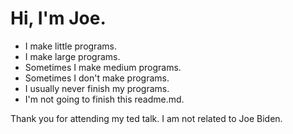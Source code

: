 # Hi, I'm Joe.
- I make little programs.
- I make large programs.
- Sometimes I make medium programs.
- Sometimes I don't make programs.
- I usually never finish my programs.
- I'm not going to finish this readme.md.

Thank you for attending my ted talk.
I am not related to Joe Biden.

